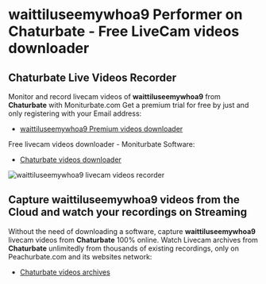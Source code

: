 # waittiluseemywhoa9 Performer on Chaturbate - Free LiveCam videos downloader

## Chaturbate Live Videos Recorder

Monitor and record livecam videos of **waittiluseemywhoa9** from **Chaturbate** with Moniturbate.com
Get a premium trial for free by just and only registering with your Email address:
* [waittiluseemywhoa9 Premium videos downloader](https://moniturbate.com/request-demo-licence-key.html)

Free livecam videos downloader - Moniturbate Software:
* [Chaturbate videos downloader](https://moniturbate.com/moniturbate-download-software.html)

![waittiluseemywhoa9 livecam videos recorder](https://peachurnet.com/templates/moniturbate-software.png)


## Capture waittiluseemywhoa9 videos from the Cloud and watch your recordings on Streaming

Without the need of downloading a software, capture **waittiluseemywhoa9** livecam videos from **Chaturbate** 100% online.
Watch Livecam archives from **Chaturbate** unlimitedly from thousands of existing recordings, only on Peachurbate.com and its websites network:
* [Chaturbate videos archives](https://peachurnet.com/)